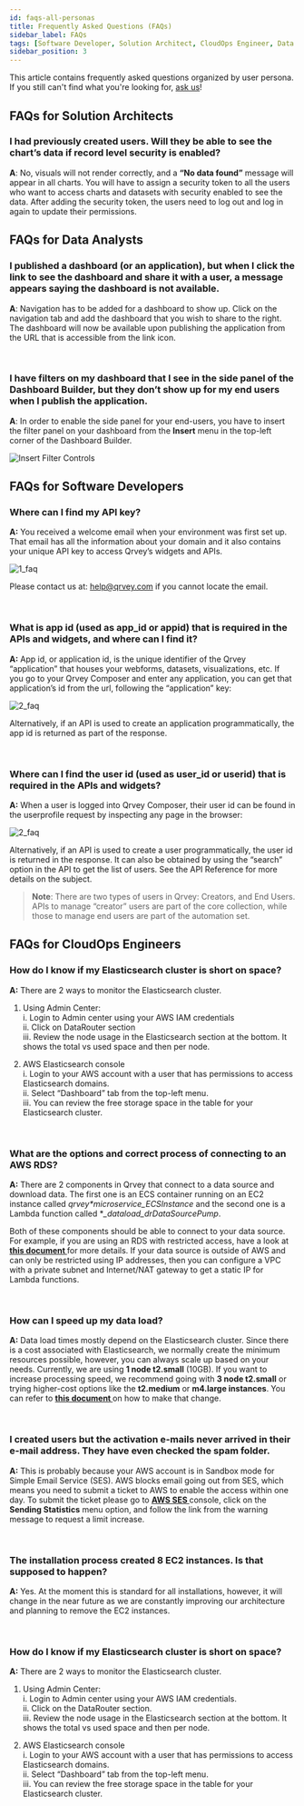```yaml
---
id: faqs-all-personas
title: Frequently Asked Questions (FAQs)
sidebar_label: FAQs
tags: [Software Developer, Solution Architect, CloudOps Engineer, Data Analyst]
sidebar_position: 3
---
```


<div style={{textAlign: "justify"}}>

This article contains frequently asked questions organized by user persona. If you still can't find what you're looking for, [ask us](ask-us.md)!

## FAQs for Solution Architects

### I had previously created users. Will they be able to see the chart’s data if record level security is enabled?

**A**: No, visuals will not render correctly, and a **“No data found”** message will appear in all charts. You will have to assign a security token to all the users who want to access charts and datasets with security enabled to see the data. After adding the security token, the users need to log out and log in again to update their permissions.

## FAQs for Data Analysts

### I published a dashboard (or an application), but when I click the link to see the dashboard and share it with a user, a message appears saying the dashboard is not available.

**A**: Navigation has to be added for a dashboard to show up. Click on the navigation tab and add the dashboard that you wish to share to the right. The dashboard will now be available upon publishing the application from the URL that is accessible from the link icon.

<br />
    
### I have filters on my dashboard that I see in the side panel of the Dashboard Builder, but they don’t show up for my end users when I publish the application.

**A**: In order to enable the side panel for your end-users, you have to insert the filter panel on your dashboard from the **Insert** menu in the top-left corner of the Dashboard Builder.

![Insert Filter Controls](https://s3.amazonaws.com/cdn.qrvey.com/documentation_assets/faqs/faq_pub_apps_82.png)



## FAQs for Software Developers

### Where can I find my API key?

**A:** You received a welcome email when your environment was first set up. That email has all the information about your domain and it also contains your unique API key to access Qrvey’s widgets and APIs.

![1_faq](https://s3.amazonaws.com/cdn.qrvey.com/documentation_assets/faqs/General/general_faq1.png)

Please contact us at: help@qrvey.com if you cannot locate the email. 

<br />

### What is app id (used as app_id or appid) that is required in the APIs and widgets, and where can I find it?

**A:** App id, or application id, is the unique identifier of the Qrvey “application” that houses your webforms, datasets, visualizations, etc. If you go to your Qrvey Composer and enter any application, you can get that application’s id from the url, following the “application” key:

![2_faq](https://s3.amazonaws.com/cdn.qrvey.com/documentation_assets/faqs/faq-appID.png#thumbnail)

Alternatively, if an API is used to create an application programmatically, the app id is returned as part of the response.

<br />

### Where can I find the user id (used as user_id or userid) that is required in the APIs and widgets?

**A:** When a user is logged into Qrvey Composer, their user id can be found in the userprofile request by inspecting any page in the browser:

![2_faq](https://s3.amazonaws.com/cdn.qrvey.com/documentation_assets/faqs/faq-userid.png#thumbnail)

Alternatively, if an API is used to create a user programmatically, the user id is returned in the response. It can also be obtained by using the “search” option in the API to get the list of users. See the API Reference for more details on the subject.

> **Note**: There are two types of users in Qrvey: Creators, and End Users. APIs to manage “creator” users are part of the core collection, while those to manage end users are part of the automation set.

## FAQs for CloudOps Engineers

### How do I know if my Elasticsearch cluster is short on space?

**A:** There are 2 ways to monitor the Elasticsearch cluster.
1. Using Admin Center: <br />
    i.  Login to Admin center using your AWS IAM credentials <br />
    ii. Click on DataRouter section <br />
    iii. Review the node usage in the  Elasticsearch section at the bottom. It shows the total vs used space and then per node. 

2. AWS Elasticsearch console <br />
    i. Login to your AWS account with a user that has permissions to access Elasticsearch domains. <br />
    ii. Select “Dashboard” tab from the top-left menu. <br />
    iii. You can review the free storage space in the table for your Elasticsearch cluster.

<br />

### What are the options and correct process of connecting to an AWS RDS?

**A:** There are 2 components in Qrvey that connect to a data source and download data. The first one is an ECS container running on an EC2 instance called *qrvey*_*_*microservice_ECSInstance* and the second one is a Lambda function called **_dataload_drDataSourcePump*.   

Both of these components should be able to connect to your data source. For example, if you are using an RDS with restricted access, have a look at <a href="/docs/aws/connect-to-RDS-instance/"> <strong>this document </strong></a> for more details. If your data source is outside of AWS and can only be restricted using IP addresses, then you can configure a VPC with a private subnet and Internet/NAT gateway to get a static IP for Lambda functions.

<br />

### How can I speed up my data load?

**A:** Data load times mostly depend on the Elasticsearch cluster. Since there is a cost associated with Elasticsearch, we normally create the minimum resources possible, however, you can always scale up based on your needs. Currently, we are using **1 node t2.small** (10GB). If you want to increase processing speed, we recommend going with **3 node t2.small** or trying higher-cost options like the **t2.medium** or **m4.large instances**. You can refer to <a href="/docs/setup-deployments/manage-aws-elasticsearch/"> <strong>this document </strong></a>  on how to make that change. 

<br />

### I created users but the activation e-mails never arrived in their e-mail address. They have even checked the spam folder.

**A:** This is probably because your AWS account is in Sandbox mode for Simple Email Service (SES). AWS blocks email going out from SES, which means you need to submit a ticket to AWS to enable the access within one day. To submit the ticket please go to
<a href="https://console.aws.amazon.com/ses/home?region=us-east-1#"> <strong>AWS SES </strong></a> console, click on the **Sending Statistics** menu option, and follow the link from the warning message to request a limit increase.  

<br />

### The installation process created 8 EC2 instances. Is that supposed to happen?

**A:** Yes. At the moment this is standard for all installations, however, it will change in the near future as we are constantly improving our architecture and planning to remove the EC2 instances. 

<br />

### How do I know if my Elasticsearch cluster is short on space?

**A:** There are 2 ways to monitor the Elasticsearch cluster.

1. Using Admin Center:<br />
  i. Login to Admin center using your AWS IAM credentials.<br />
  ii. Click on the DataRouter section.<br />
  iii. Review the node usage in the Elasticsearch section at the bottom. It shows the total vs used space and then per node.

2. AWS Elasticsearch console <br />
  i. Login to your AWS account with a user that has permissions to access Elasticsearch domains.<br />
  ii. Select “Dashboard” tab from the top-left menu. <br />
  iii. You can review the free storage space in the table for your Elasticsearch cluster.



</div>